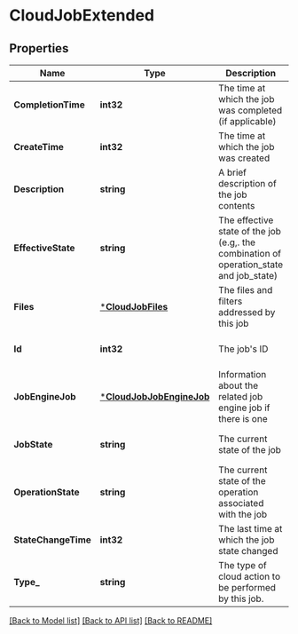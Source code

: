 # CloudJobExtended

## Properties
Name | Type | Description | Notes
------------ | ------------- | ------------- | -------------
**CompletionTime** | **int32** | The time at which the job was completed (if applicable) | [optional] [default to null]
**CreateTime** | **int32** | The time at which the job was created | [optional] [default to null]
**Description** | **string** | A brief description of the job contents | [optional] [default to null]
**EffectiveState** | **string** | The effective state of the job (e.g,. the combination of operation_state and job_state) | [optional] [default to null]
**Files** | [***CloudJobFiles**](CloudJobFiles.md) | The files and filters addressed by this job | [optional] [default to null]
**Id** | **int32** | The job&#39;s ID | [optional] [default to null]
**JobEngineJob** | [***CloudJobJobEngineJob**](CloudJobJobEngineJob.md) | Information about the related job engine job if there is one | [optional] [default to null]
**JobState** | **string** | The current state of the job | [optional] [default to null]
**OperationState** | **string** | The current state of the operation associated with the job | [optional] [default to null]
**StateChangeTime** | **int32** | The last time at which the job state changed | [optional] [default to null]
**Type_** | **string** | The type of cloud action to be performed by this job. | [optional] [default to null]

[[Back to Model list]](../README.md#documentation-for-models) [[Back to API list]](../README.md#documentation-for-api-endpoints) [[Back to README]](../README.md)


